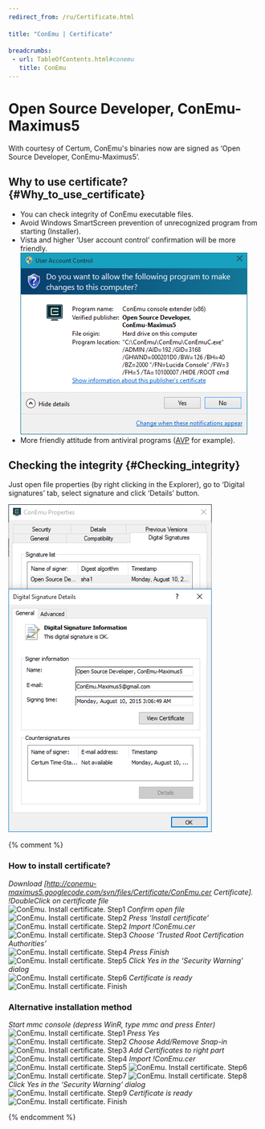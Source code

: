 ```yaml
---
redirect_from: /ru/Certificate.html

title: "ConEmu | Certificate"

breadcrumbs:
 - url: TableOfContents.html#conemu
   title: ConEmu
---
```


# Open Source Developer, ConEmu-Maximus5

With courtesy of Certum, ConEmu's binaries now are signed as ‘Open Source Developer, ConEmu-Maximus5’.

## Why to use certificate?   {#Why_to_use_certificate}

* You can check integrity of ConEmu executable files.
* Avoid Windows SmartScreen prevention of unrecognized program from starting (Installer).
* Vista and higher ‘User account control’ confirmation will be more friendly.<br/>
		![ConEmu. UAC confirmation](/img/ConEmuUAC.png)
* More friendly attitude from antiviral programs ([AVP](http://www.kaspersky.com/) for example).

## Checking the integrity   {#Checking_integrity}

Just open file properties (by right clicking in the Explorer),
go to ‘Digital signatures’ tab, select signature
and click ‘Details’ button.

![Checking digital signature](/img/DigitalSignature.png)


{% comment %}
### How to install certificate?
*Download [http://conemu-maximus5.googlecode.com/svn/files/Certificate/ConEmu.cer Certificate].*
*!DoubleClick on certificate file* <br/> <img src="http://conemu-maximus5.googlecode.com/svn/files/Certificate.Win8.En/Step1.png" title="ConEmu. Install certificate. Step1">
*Confirm open file* <br/> <img src="http://conemu-maximus5.googlecode.com/svn/files/Certificate.Win8.En/Step2a.png" title="ConEmu. Install certificate. Step2">
*Press ‘Install certificate’* <br/> <img src="http://conemu-maximus5.googlecode.com/svn/files/Certificate.Win8.En/Step2b.png" title="ConEmu. Install certificate. Step2">
*Import !ConEmu.cer* <br/> <img src="http://conemu-maximus5.googlecode.com/svn/files/Certificate.Win8.En/Step3.png" title="ConEmu. Install certificate. Step3">
*Choose ‘Trusted Root Certification Authorities’* <br/> <img src="http://conemu-maximus5.googlecode.com/svn/files/Certificate.Win8.En/Step4.png" title="ConEmu. Install certificate. Step4">
*Press _Finish_* <br/> <img src="http://conemu-maximus5.googlecode.com/svn/files/Certificate.Win8.En/Step5.png" title="ConEmu. Install certificate. Step5">
*Click _Yes_ in the ‘Security Warning’ dialog* <br/> <img src="http://conemu-maximus5.googlecode.com/svn/files/Certificate.Win8.En/Step6.png" title="ConEmu. Install certificate. Step6">
*Certificate is ready* <br/> <img src="http://conemu-maximus5.googlecode.com/svn/files/Certificate.Win8.En/StepFin.png" title="ConEmu. Install certificate. Finish">

### Alternative installation method
*Start mmc console (depress _WinR_, type _mmc_ and press _Enter_)* <br/> <img src="http://conemu-maximus5.googlecode.com/svn/files/Certificate.Win8.En/Mmc1.png" title="ConEmu. Install certificate. Step1">
*Press Yes* <br/> <img src="http://conemu-maximus5.googlecode.com/svn/files/Certificate.Win8.En/Mmc2.png" title="ConEmu. Install certificate. Step2">
*Choose Add/Remove Snap-in* <br/> <img src="http://conemu-maximus5.googlecode.com/svn/files/Certificate.Win8.En/Mmc3.png" title="ConEmu. Install certificate. Step3">
*Add _Certificates_ to right part* <br/> <img src="http://conemu-maximus5.googlecode.com/svn/files/Certificate.Win8.En/Mmc4.png" title="ConEmu. Install certificate. Step4">
*Import !ConEmu.cer* <br/> <img src="http://conemu-maximus5.googlecode.com/svn/files/Certificate.Win8.En/Mmc5.png" title="ConEmu. Install certificate. Step5">
<img src="http://conemu-maximus5.googlecode.com/svn/files/Certificate.Win8.En/Mmc6.png" title="ConEmu. Install certificate. Step6">
<img src="http://conemu-maximus5.googlecode.com/svn/files/Certificate.Win8.En/Step4.png" title="ConEmu. Install certificate. Step7">
<img src="http://conemu-maximus5.googlecode.com/svn/files/Certificate.Win8.En/Step5.png" title="ConEmu. Install certificate. Step8">
*Click _Yes_ in the ‘Security Warning’ dialog* <br/> <img src="http://conemu-maximus5.googlecode.com/svn/files/Certificate.Win8.En/Step6.png" title="ConEmu. Install certificate. Step9">
*Certificate is ready* <br/> <img src="http://conemu-maximus5.googlecode.com/svn/files/Certificate.Win8.En/StepFin.png" title="ConEmu. Install certificate. Finish">

{% endcomment %}
